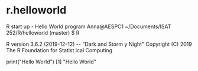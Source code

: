 # r.helloworld
R start up - Hello World program
Anna@AESPC1  ~/Documents/ISAT 252/R/helloworld
(master)
$ R

R version 3.6.2 (2019-12-12) -- "Dark and Storm
y Night"
Copyright (C) 2019 The R Foundation for Statist
ical Computing

  print("Hello World")
[1] "Hello World"
>
